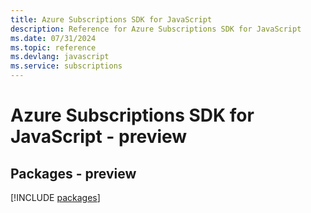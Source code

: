 ```yaml
---
title: Azure Subscriptions SDK for JavaScript
description: Reference for Azure Subscriptions SDK for JavaScript
ms.date: 07/31/2024
ms.topic: reference
ms.devlang: javascript
ms.service: subscriptions
---
```

# Azure Subscriptions SDK for JavaScript - preview
## Packages - preview
[!INCLUDE [packages](subscriptions-index.md)]